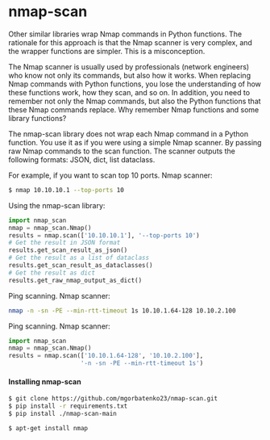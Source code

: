 # nmap-scan

Other similar libraries wrap Nmap commands in Python functions. The rationale for this approach is that the Nmap scanner is very complex, and the wrapper functions are simpler. This is a misconception.

The Nmap scanner is usually used by professionals (network engineers) who know not only its commands, but also how it works.
When replacing Nmap commands with Python functions, you lose the understanding of how these functions work, how they scan, and so on.
In addition, you need to remember not only the Nmap commands, but also the Python functions that these Nmap commands replace. Why remember Nmap functions and some library functions?

The nmap-scan library does not wrap each Nmap command in a Python function. You use it as if you were using a simple Nmap scanner. By passing raw Nmap commands to the scan function. The scanner outputs the following formats: JSON, dict, list dataclass.

For example, if you want to scan top 10 ports. Nmap scanner:

```sh
$ nmap 10.10.10.1 --top-ports 10
```
Using the nmap-scan library:
```python
import nmap_scan
nmap = nmap_scan.Nmap()
results = nmap.scan(['10.10.10.1'], '--top-ports 10')
# Get the result in JSON format
results.get_scan_result_as_json()
# Get the result as a list of dataclass
results.get_scan_result_as_dataclasses()
# Get the result as dict
results.get_raw_nmap_output_as_dict()
```

Ping scanning. Nmap scanner:

```sh
nmap -n -sn -PE --min-rtt-timeout 1s 10.10.1.64-128 10.10.2.100
```
Ping scanning. Nmap scanner:
```python
import nmap_scan
nmap = nmap_scan.Nmap()
results = nmap.scan(['10.10.1.64-128', '10.10.2.100'],
					'-n -sn -PE --min-rtt-timeout 1s')
```

#### Installing nmap-scan

```sh
$ git clone https://github.com/mgorbatenko23/nmap-scan.git
$ pip install -r requirements.txt
$ pip install ./nmap-scan-main

$ apt-get install nmap
```
